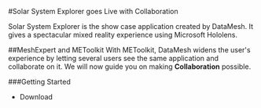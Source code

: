 
#Solar System Explorer goes Live with Collaboration

Solar System Explorer is the show case application 
created by DataMesh. It gives a spectacular mixed 
reality experience using Microsoft Hololens. 

##MeshExpert and METoolkit
With METoolkit, DataMesh widens the user's experience
by letting several users see the same application and
collaborate on it.
We will now guide you on making **Collaboration** 
possible. 

###Getting Started
- Download 
